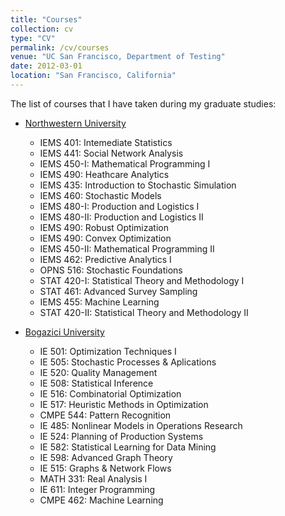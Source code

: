 ```yaml
---
title: "Courses"
collection: cv
type: "CV"
permalink: /cv/courses
venue: "UC San Francisco, Department of Testing"
date: 2012-03-01
location: "San Francisco, California"
---
```


The list of courses that I have taken during my graduate studies:

* [Northwestern University](https://www.mccormick.northwestern.edu/industrial/)

    + IEMS 401: Intemediate Statistics
    + IEMS 441: Social Network Analysis
    + IEMS 450-I: Mathematical Programming I
    + IEMS 490: Heathcare Analytics
    + IEMS 435: Introduction to Stochastic Simulation
    + IEMS 460: Stochastic Models
    + IEMS 480-I: Production and Logistics I
    + IEMS 480-II: Production and Logistics II
    + IEMS 490: Robust Optimization
    + IEMS 490: Convex Optimization
    + IEMS 450-II: Mathematical Programming II
    + IEMS 462: Predictive Analytics I
    + OPNS 516: Stochastic Foundations
    + STAT 420-I: Statistical Theory and Methodology I
    + STAT 461: Advanced Survey Sampling
    + IEMS 455: Machine Learning
    + STAT 420-II: Statistical Theory and Methodology II

* [Bogazici University](http://www.ie.boun.edu.tr)

    + IE 501: Optimization Techniques I
    + IE 505: Stochastic Processes & Aplications
    + IE 520: Quality Management
    + IE 508: Statistical Inference
    + IE 516: Combinatorial Optimization
    + IE 517: Heuristic Methods in Optimization
    + CMPE 544: Pattern Recognition
    + IE 485: Nonlinear Models in Operations Research
    + IE 524: Planning of Production Systems
    + IE 582: Statistical Learning for Data Mining
    + IE 598: Advanced Graph Theory
    + IE 515: Graphs & Network Flows
    + MATH 331: Real Analysis I
    + IE 611: Integer Programming
    + CMPE 462: Machine Learning
